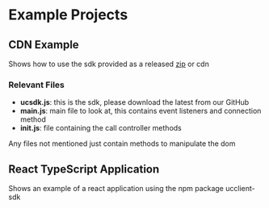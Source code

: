 # Example Projects

## CDN Example

Shows how to use the sdk provided as a released [zip](https://github.com/mondago/ucclient-js-sdk/releases/) or cdn

### Relevant Files

- **ucsdk.js**: this is the sdk, please download the latest from our GitHub
- **main.js**: main file to look at, this contains event listeners and connection method
- **init.js**: file containing the call controller methods

Any files not mentioned just contain methods to manipulate the dom

## React TypeScript Application

Shows an example of a react application using the npm package ucclient-sdk